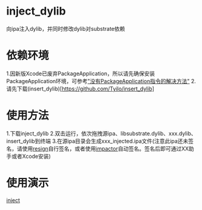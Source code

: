 # inject_dylib
向ipa注入dylib，并同时修改dylib对substrate依赖

# 依赖环境
1.因新版Xcode已废弃PackageApplication，所以请先确保安装PackageApplication环境，可参考["没有PackageApplication指令的解决方法"](http://blog.csdn.net/zhuzhiqiang_zhu/article/details/70210794)
2.请先下载(insert_dylib)[https://github.com/Tyilo/insert_dylib]

# 使用方法
1.下载inject_dylib
2.双击运行，依次拖拽源ipa、libsubstrate.dylib、xxx.dylib、insert_dylib到终端
3.在源ipa目录会生成xxx_injected.ipa文件(注意此ipa还未签名，请使用[resign](https://github.com/kevll/resign)自行签名，或者使用[impactor](http://www.cydiaimpactor.com/)自动签名。签名后即可通过XX助手或者Xcode安装)

# 使用演示
[inject](https://github.com/kevll/inject_dylib/blob/master/screenshots/inject.gif)
